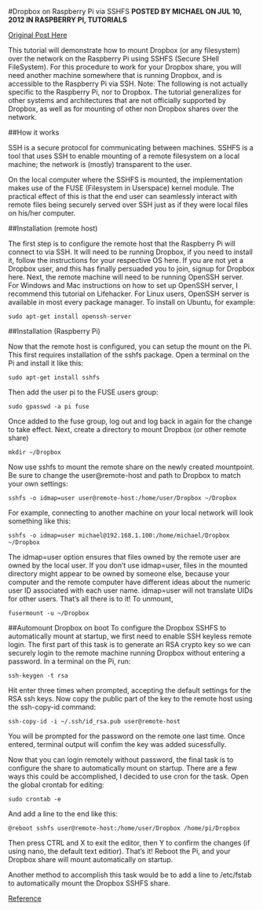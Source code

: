 #Dropbox on Raspberry Pi via SSHFS
**POSTED BY MICHAEL ON JUL 10, 2012 IN RASPBERRY PI, TUTORIALS**

[Original Post Here](http://mitchtech.net/category/tutorials/raspberry-pi/)


This tutorial will demonstrate how to mount Dropbox (or any filesystem) over the network on the Raspberry Pi using SSHFS (Secure SHell FileSystem). For this procedure to work for your Dropbox share, you will need another machine somewhere that is running Dropbox, and is accessible to the Raspberry Pi via SSH.
Note: The following is not actually specific to the Raspberry Pi, nor to Dropbox. The tutorial generalizes for other systems and architectures that are not officially supported by Dropbox, as well as for mounting of other non Dropbox shares over the network.

##How it works

SSH is a secure protocol for communicating between machines. SSHFS is a tool that uses SSH to enable mounting of a remote filesystem on a local machine; the network is (mostly) transparent to the user.

On the local computer where the SSHFS is mounted, the implementation makes use of the FUSE (Filesystem in Userspace) kernel module. The practical effect of this is that the end user can seamlessly interact with remote files being securely served over SSH just as if they were local files on his/her computer.

##Installation (remote host)

The first step is to configure the remote host that the Raspberry Pi will connect to via SSH.  It will need to be running Dropbox, if you need to install it, follow the instructions for your respective OS here. If you are not yet a Dropbox user, and this has finally persuaded you to join, signup for Dropbox here.
Next, the remote machine will need to be running OpenSSH server. For Windows and Mac instructions on how to set up OpenSSH server, I recommend this tutorial on Lifehacker.  For Linux users, OpenSSH server is available in most every package manager. To install on Ubuntu, for example:

    sudo apt-get install openssh-server
 
##Installation (Raspberry Pi)

Now that the remote host is configured, you can setup the mount on the Pi.  This first requires installation of the sshfs package.  Open a terminal on the Pi and install it like this:

    sudo apt-get install sshfs

Then add the user pi to the FUSE users group:

    sudo gpasswd -a pi fuse

Once added to the fuse group, log out and log back in again for the change to take effect. Next, create a directory to mount Dropbox (or other remote share)

    mkdir ~/Dropbox

Now use sshfs to mount the remote share on the newly created mountpoint. Be sure to change the user@remote-host and path to Dropbox to match your own settings:

    sshfs -o idmap=user user@remote-host:/home/user/Dropbox ~/Dropbox

For example, connecting to another machine on your local network will look something like this:

    sshfs -o idmap=user michael@192.168.1.100:/home/michael/Dropbox ~/Dropbox

The idmap=user option ensures that files owned by the remote user are owned by the local user. If you don’t use idmap=user, files in the mounted directory might appear to be owned by someone else, because your computer and the remote computer have different ideas about the numeric user ID associated with each user name. idmap=user will not translate UIDs for other users.
That’s all there is to it! To unmount,

    fusermount -u ~/Dropbox

##Automount Dropbox on boot
To configure the Dropbox SSHFS to automatically mount at startup, we first need to enable SSH keyless remote login.  The first part of this task is to generate an RSA crypto key so we can securely login to the remote machine running Dropbox without entering a password.  In a terminal on the Pi, run:

    ssh-keygen -t rsa

Hit enter three times when prompted, accepting the default settings for the RSA ssh keys. Now copy the public part of the key to the remote host using the ssh-copy-id command:

    ssh-copy-id -i ~/.ssh/id_rsa.pub user@remote-host

You will be prompted for the password on the remote one last time. Once entered, terminal output will confim the key was added sucessfully.

Now that you can login remotely without password, the final task is to configure the share to automatically mount on startup. There are a few ways this could be accomplished, I decided to use cron for the task. Open the global crontab for editing:

    sudo crontab -e

And add a line to the end like this:

    @reboot sshfs user@remote-host:/home/user/Dropbox /home/pi/Dropbox

Then press CTRL and X to exit the editor, then Y to confirm the changes (if using nano, the default text editior).
That’s it! Reboot the Pi, and your Dropbox share will mount automatically on startup.

Another method to accomplish this task would be to add a line to /etc/fstab to automatically mount the Dropbox SSHFS share.

[Reference](https://help.ubuntu.com/community/SSHFS)
 